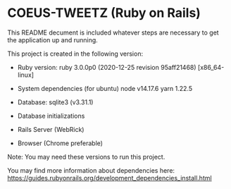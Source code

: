 # COEUS-TWEETZ (Ruby on Rails)

This README decument is included whatever steps are necessary to get the
application up and running.

This project is created in the following version:

* Ruby version:
  ruby 3.0.0p0 (2020-12-25 revision 95aff21468) [x86_64-linux]
  
* System dependencies (for ubuntu)
  node v14.17.6
  yarn 1.22.5

* Database:
  sqlite3 (v3.31.1)
  
* Database initializations

* Rails Server (WebRick)

* Browser (Chrome preferable)

Note: You may need these versions to run this project.

You may find more information about dependencies here:
https://guides.rubyonrails.org/development_dependencies_install.html
